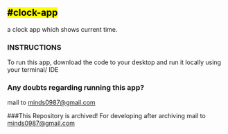 <mark>#clock-app</mark>
---------------------------
a clock app which shows current time.

### INSTRUCTIONS
To run this app, download the code to your desktop and run it locally using your terminal/ IDE

### Any doubts regarding running this app?
mail to minds0987@gmail.com

###This Repository is archived!
For developing after archiving mail to minds0987@gmail.com
